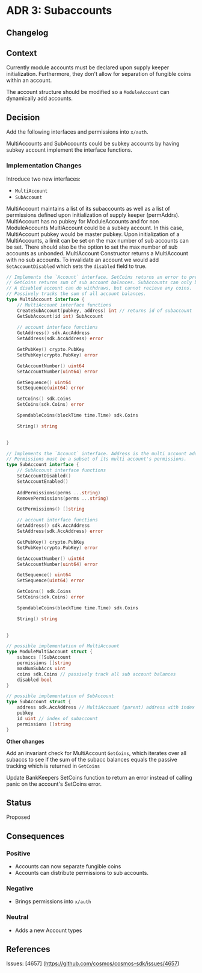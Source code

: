 # ADR 3: Subaccounts

## Changelog

## Context

Currently module accounts must be declared upon supply keeper initialization. Furthermore, they don't allow for separation of fungible coins within an account.

The account structure should be modified so a `ModuleAccount` can dynamically add accounts.

## Decision

Add the following interfaces and permissions into `x/auth`.

MultiAccounts and SubAccounts could be subkey accounts by having subkey account implement the interface functions.

### Implementation Changes

Introduce two new interfaces:

* `MultiAccount`
* `SubAccount`

MultiAccount maintains a list of its subaccounts as well as a list of permissions defined upon initialization of supply keeper (permAddrs).
MultiAccount has no pubkey for ModuleAccounts and for non ModuleAccounts MultiAccount could be a subkey account. In this case, MultiAccount pubkey would be master pubkey.
Upon initialization of a MultiAccounts, a limit can be set on the max number of sub accounts can be set. There should also be the option to set the max number of sub accounts as unbonded.
MultiAccount Constructor returns a MultiAccount with no sub accounts.
To invalidate an account we would add `SetAccountDisabled` which sets the `disabled` field to true. 

```go
// Implements the `Account` interface. SetCoins returns an error to prevent MultiAccount address from having a balance.
// GetCoins returns sum of sub account balances. SubAccounts can only be appended. 
// A disabled account can do withdraws, but cannot recieve any coins.
// Passively tracks the sum of all account balances.
type MultiAccount interface {
    // MultiAccount interface functions
    CreateSubAccount(pubkey, address) int // returns id of subaccount
    GetSubAccount(id int) SubAccount
   
    // account interface functions
    GetAddress() sdk.AccAddress
	SetAddress(sdk.AccAddress) error 

	GetPubKey() crypto.PubKey 
	SetPubKey(crypto.PubKey) error

	GetAccountNumber() uint64
	SetAccountNumber(uint64) error

	GetSequence() uint64
	SetSequence(uint64) error

	GetCoins() sdk.Coins
	SetCoins(sdk.Coins) error

	SpendableCoins(blockTime time.Time) sdk.Coins

	String() string

        
}
```

```go
// Implements the `Account` interface. Address is the multi account address with the id appended.
// Permissions must be a subset of its multi account's permissions.
type SubAccount interface {
    // SubAccount interface functions    
    SetAccountDisabled()
    SetAccountEnabled()
    
    AddPermissions(perms ...string)
    RemovePermissions(perms ...string)

    GetPermissions() []string

    // account interface functions
    GetAddress() sdk.AccAddress
	SetAddress(sdk.AccAddress) error 

	GetPubKey() crypto.PubKey 
	SetPubKey(crypto.PubKey) error

	GetAccountNumber() uint64
	SetAccountNumber(uint64) error

	GetSequence() uint64
	SetSequence(uint64) error

	GetCoins() sdk.Coins
	SetCoins(sdk.Coins) error

	SpendableCoins(blockTime time.Time) sdk.Coins

	String() string

     
}
```

```go
// possible implementation of MultiAccount
type ModuleMultiAccount struct {
    subaccs []SubAccount
    permissions []string
    maxNumSubAccs uint
    coins sdk.Coins // passively track all sub account balances
    disabled bool
}
```


```go
// possible implementation of SubAccount
type SubAccount struct {
    address sdk.AccAddress // MultiAccount (parent) address with index appended
    pubkey
    id uint // index of subaccount
    permissions []string
}
```

**Other changes**

Add an invariant check for MultiAccount `GetCoins`, which iterates over all subaccs to see if the sum of the subacc balances equals the passive tracking which is returned in `GetCoins`

Update BankKeepers SetCoins function to return an error instead of calling panic on the account's SetCoins error.

## Status

Proposed

## Consequences

### Positive

* Accounts can now separate fungible coins
* Accounts can distribute permissions to sub accounts.

### Negative

* Brings permissions into `x/auth`

### Neutral

* Adds a new Account types

## References

Issues: [4657] (https://github.com/cosmos/cosmos-sdk/issues/4657)

